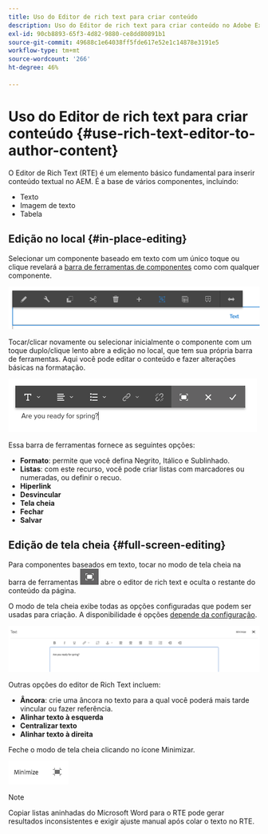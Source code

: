 ```yaml
---
title: Uso do Editor de rich text para criar conteúdo
description: Uso do Editor de rich text para criar conteúdo no Adobe Experience Manager 6.5.
exl-id: 90cb8893-65f3-4d82-9880-ce8dd80891b1
source-git-commit: 49688c1e64038ff5fde617e52e1c14878e3191e5
workflow-type: tm+mt
source-wordcount: '266'
ht-degree: 46%

---
```


# Uso do Editor de rich text para criar conteúdo {#use-rich-text-editor-to-author-content}

O Editor de Rich Text (RTE) é um elemento básico fundamental para inserir conteúdo textual no AEM. É a base de vários componentes, incluindo:

* Texto
* Imagem de texto
* Tabela

## Edição no local {#in-place-editing}

Selecionar um componente baseado em texto com um único toque ou clique revelará a [barra de ferramentas de componentes](/help/sites-authoring/editing-content.md#edit-configure-copy-cut-delete-paste) como com qualquer componente.

![screen_shot_2018-03-21at163054](assets/screen_shot_2018-03-21at163054.png)

Tocar/clicar novamente ou selecionar inicialmente o componente com um toque duplo/clique lento abre a edição no local, que tem sua própria barra de ferramentas. Aqui você pode editar o conteúdo e fazer alterações básicas na formatação.

![screen_shot_2018-03-21at163214](assets/screen_shot_2018-03-21at163214.png)

Essa barra de ferramentas fornece as seguintes opções:

* **Formato**: permite que você defina Negrito, Itálico e Sublinhado.
* **Listas**: com este recurso, você pode criar listas com marcadores ou numeradas, ou definir o recuo.
* **Hiperlink**
* **Desvincular**
* **Tela cheia**
* **Fechar**
* **Salvar**

## Edição de tela cheia {#full-screen-editing}

Para componentes baseados em texto, tocar no modo de tela cheia na barra de ferramentas ![Modo de edição de tela inteira](do-not-localize/screen_shot_2018-03-21at163236.png) abre o editor de rich text e oculta o restante do conteúdo da página.

O modo de tela cheia exibe todas as opções configuradas que podem ser usadas para criação. A disponibilidade é opções [depende da configuração](/help/sites-administering/rich-text-editor.md).

![screen_shot_2018-03-21at163248](assets/screen_shot_2018-03-21at163248.png)

Outras opções do editor de Rich Text incluem:

* **Âncora**: crie uma âncora no texto para a qual você poderá mais tarde vincular ou fazer referência.
* **Alinhar texto à esquerda**
* **Centralizar texto**
* **Alinhar texto à direita**

Feche o modo de tela cheia clicando no ícone Minimizar.

![screen_shot_2018-03-21at163323](assets/screen_shot_2018-03-21at163323.png)

>[!NOTE]
>
>Copiar listas aninhadas do Microsoft Word para o RTE pode gerar resultados inconsistentes e exigir ajuste manual após colar o texto no RTE.
